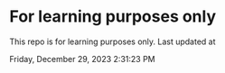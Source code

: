 # For learning purposes only
This repo is for learning purposes only.
Last updated at

Friday, December 29, 2023 2:31:23 PM

